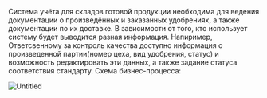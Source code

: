 Система учёта для складов готовой продукции необходима для ведения документации о произведённых и заказанных удобрениях, а также документации по их доставке.
В зависимости от того, кто использует систему будет выводится разная информация. Напиример, Ответсвенному за контроль качества доступно информация о произведенной партии(номер цеха, вид удобрения, статус) и возможность редактировать эти данных, а также задание статуса соответствия стандарту.
Схема бизнес-процесса:

![Untitled](https://github.com/ZeceL/Accounting_System/assets/165992809/46321cff-0cbf-404a-963f-7651a41d9829)
